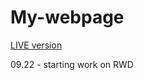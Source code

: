 # My-webpage

<a href="https://kkinod.github.io/Webpage-MrWoddenFloor/">LIVE version</a>

09.22 - starting work on RWD
